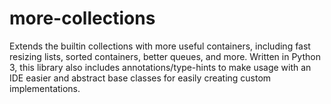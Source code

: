 # more-collections
 Extends the builtin collections with more useful containers, including fast resizing lists, sorted containers, better queues, and more. Written in Python 3, this library also includes annotations/type-hints to make usage with an IDE easier and abstract base classes for easily creating custom implementations.
